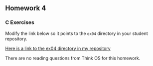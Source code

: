 ## Homework 4

### C Exercises

Modify the link below so it points to the `ex04` directory in your
student repository.

[Here is a link to the ex04 directory in my repository](https://github.com/shrutiyer/ExercisesInC/tree/master/exercises/ex04)


There are no reading questions from Think OS for this homework.
